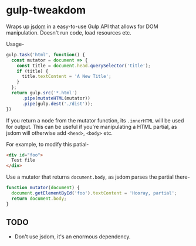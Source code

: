 # gulp-tweakdom

Wraps up [jsdom](https://github.com/tmpvar/jsdom) in a easy-to-use Gulp API that allows for DOM manipulation.
Doesn't run code, load resources etc.

Usage-

```js
gulp.task('html', function() {
  const mutator = document => {
    const title = document.head.querySelector('title');
    if (title) {
      title.textContent = 'A New Title';
    }
  };
  return gulp.src('*.html')
      .pipe(mutateHTML(mutator))
      .pipe(gulp.dest('./dist'));
})
```

If you return a node from the mutator function, its `.innerHTML` will be used for output.
This can be useful if you're manipulating a HTML partial, as jsdom will otherwise add `<head>`, `<body>` etc.

For example, to modify this patial-

```html
<div id="foo">
  Test file
</div>
```

Use a mutator that returns `document.body`, as jsdom parses the partial there-

```js
function mutator(document) {
  document.getElementById('foo').textContent = 'Hooray, partial';
  return document.body;
}
```

## TODO

* Don't use jsdom, it's an enormous dependency.
